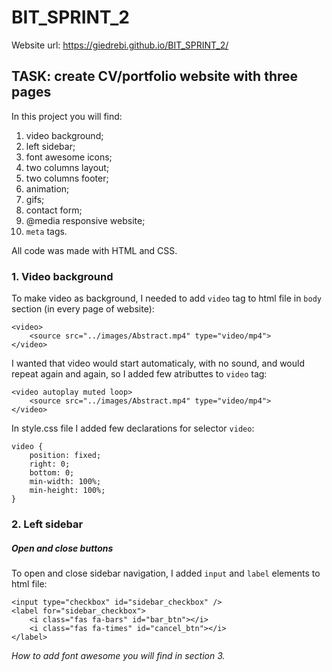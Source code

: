 # BIT_SPRINT_2

Website url: https://giedrebi.github.io/BIT_SPRINT_2/ 

## TASK: create CV/portfolio website with three pages

In this project you will find:
1. video background;
2. left sidebar;
3. font awesome icons;
4. two columns layout;
5. two columns footer;
6. animation;
7. gifs;
8. contact form;
9. @media responsive website;
10. `meta` tags.


All code was made with HTML and CSS.

### 1. Video background

To make video as background, I needed to add `video` tag to html file in `body` section (in every page of website):
```
<video>
    <source src="../images/Abstract.mp4" type="video/mp4">
</video>
```
I wanted that video would start automaticaly, with no sound, and would repeat again and again, so I added few atributtes to `video` tag:
```
<video autoplay muted loop>
    <source src="../images/Abstract.mp4" type="video/mp4">
</video>
```
In style.css file I added few declarations for selector `video`:
```
video {
    position: fixed;
    right: 0;
    bottom: 0;
    min-width: 100%;
    min-height: 100%;
}
```
### 2. Left sidebar
##### Open and close buttons
To open and close sidebar navigation, I added `input` and `label` elements to html file:
```
<input type="checkbox" id="sidebar_checkbox" />
<label for="sidebar_checkbox">
    <i class="fas fa-bars" id="bar_btn"></i>
    <i class="fas fa-times" id="cancel_btn"></i>
</label>
```
*How to add font awesome you will find in section 3.*


